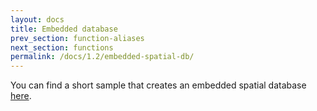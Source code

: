 ```yaml
---
layout: docs
title: Embedded database
prev_section: function-aliases
next_section: functions
permalink: /docs/1.2/embedded-spatial-db/
---
```


You can find a short sample that creates an embedded spatial database
[here](https://github.com/orbisgis/orbisgis-samples/blob/master/demoh2gis/src/main/java/org/orbisgis/demoh2gis/Main.java).
